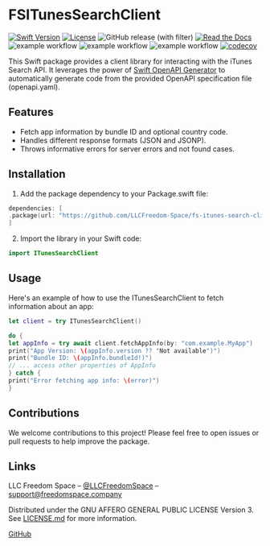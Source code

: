 # FSITunesSearchClient

[![Swift Version][swift-image]][swift-url]
[![License][license-image]][license-url]
![GitHub release (with filter)](https://img.shields.io/github/v/release/LLCFreedom-Space/fs-itunes-search-client)
 [![Read the Docs](https://readthedocs.org/projects/docs/badge/?version=latest)](https://llcfreedom-space.github.io/fs-itunes-search-client/)
![example workflow](https://github.com/LLCFreedom-Space/fs-itunes-search-client/actions/workflows/docc.yml/badge.svg?branch=main)
![example workflow](https://github.com/LLCFreedom-Space/fs-itunes-search-client/actions/workflows/lint.yml/badge.svg?branch=main)
![example workflow](https://github.com/LLCFreedom-Space/fs-itunes-search-client/actions/workflows/test.yml/badge.svg?branch=main)
 [![codecov](https://codecov.io/github/LLCFreedom-Space/fs-itunes-search-client/graph/badge.svg?token=2EUIA4OGS9)](https://codecov.io/github/LLCFreedom-Space/fs-itunes-search-client)

This Swift package provides a client library for interacting with the iTunes Search API. It leverages the power of [Swift OpenAPI Generator](https://github.com/apple/swift-openapi-generator/tree/main) to automatically generate code from the provided OpenAPI specification file (openapi.yaml).

## Features

* Fetch app information by bundle ID and optional country code.
* Handles different response formats (JSON and JSONP).
* Throws informative errors for server errors and not found cases.

## Installation

1. Add the package dependency to your Package.swift file:

```swift
dependencies: [
.package(url: "https://github.com/LLCFreedom-Space/fs-itunes-search-client", from: "1.0.0")
]
```

2. Import the library in your Swift code:

```swift
import ITunesSearchClient
```

## Usage

Here's an example of how to use the ITunesSearchClient to fetch information about an app:

```swift
let client = try ITunesSearchClient()

do {
let appInfo = try await client.fetchAppInfo(by: "com.example.MyApp")
print("App Version: \(appInfo.version ?? "Not available")")
print("Bundle ID: \(appInfo.bundleId!)")
// ... access other properties of AppInfo
} catch {
print("Error fetching app info: \(error)")
}
```

## Contributions

We welcome contributions to this project! Please feel free to open issues or pull requests to help improve the package.

## Links

LLC Freedom Space – [@LLCFreedomSpace](https://twitter.com/llcfreedomspace) – [support@freedomspace.company](mailto:support@freedomspace.company)

Distributed under the GNU AFFERO GENERAL PUBLIC LICENSE Version 3. See [LICENSE.md][license-url] for more information.

 [GitHub](https://github.com/LLCFreedom-Space)

[swift-image]:https://img.shields.io/badge/swift-5.8-orange.svg
[swift-url]: https://swift.org/
[license-image]: https://img.shields.io/badge/License-GPLv3-blue.svg
[license-url]: LICENSE

